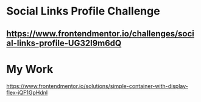 # Social Links Profile Challenge
https://www.frontendmentor.io/challenges/social-links-profile-UG32l9m6dQ
-------------------------------------------------------
# My Work
https://www.frontendmentor.io/solutions/simple-container-with-display-flex-iQF1GpHdnI

